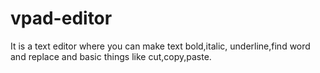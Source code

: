 # vpad-editor
It is a text editor where you can make text bold,italic, underline,find word and
replace and basic things like cut,copy,paste.
